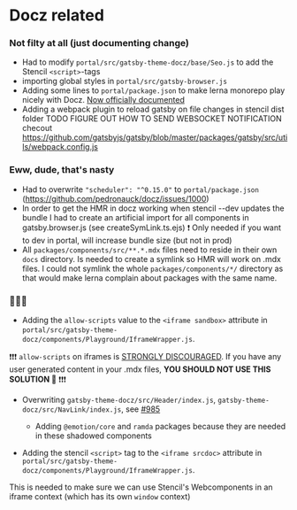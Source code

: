 # Docz related

### Not filty at all (just documenting change)
* Had to modify `portal/src/gatsby-theme-docz/base/Seo.js` to add the Stencil `<script>`-tags
* importing global styles in `portal/src/gatsby-browser.js`
* Adding some lines to `portal/package.json` to make lerna monorepo play nicely with Docz. 
[Now officially documented](https://www.docz.site/docs/usage-in-monorepo)
* Adding a webpack plugin to reload gatsby on file changes in stencil dist folder TODO FIGURE OUT HOW TO SEND WEBSOCKET NOTIFICATION checout https://github.com/gatsbyjs/gatsby/blob/master/packages/gatsby/src/utils/webpack.config.js

### Eww, dude, that's nasty
* Had to overwrite `"scheduler": "^0.15.0"` to `portal/package.json` (https://github.com/pedronauck/docz/issues/1000)
* In order to get the HMR in docz working when stencil --dev updates the bundle I had to create an artificial import for all components in gatsby.browser.js (see createSymLink.ts.ejs)
❗ Only needed if you want to dev in portal, will increase bundle size (but not in prod)
* All `packages/components/src/**.*.mdx` files need to reside in their own `docs` directory. 
Is needed to create a symlink so HMR will work on .mdx files. I could not symlink the whole `packages/components/*/` directory
as that would make lerna complain about packages with the same name.

### 🤮🤮🤮
* Adding the `allow-scripts` value to the `<iframe sandbox>` attribute in 
`portal/src/gatsby-theme-docz/components/Playground/IframeWrapper.js`.

❗❗❗ `allow-scripts` on iframes is [STRONGLY DISCOURAGED](https://developer.mozilla.org/en-US/docs/Web/HTML/Element/iframe#attr-sandbox). 
If you have any user generated content in your .mdx files, **YOU SHOULD NOT USE THIS SOLUTION 🚨** ❗❗❗

* Overwriting `gatsby-theme-docz/src/Header/index.js`, `gatsby-theme-docz/src/NavLink/index.js`, see [#985](https://github.com/pedronauck/docz/issues/985)
    * Adding `@emotion/core` and `ramda` packages because they are needed in these shadowed components

*  Adding the stencil `<script>` tag to the `<iframe srcdoc>` attribute in 
                                                                        `portal/src/gatsby-theme-docz/components/Playground/IframeWrapper.js`.

This is needed to make sure we can use Stencil's Webcomponents in an iframe context (which has its own `window` context)

 